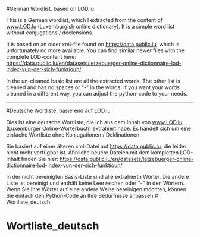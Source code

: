 #German Wordlist, based on LOD.lu

This is a German wordlist, which I extracted from the content of www.LOD.lu (Luxemburgish online dictionary).
It is a simple word list without conjugations / declensions.

It is based on an older xml-file found on https://data.public.lu, which is unfortunately no more available.
You can find similar newer files with the complete LOD-content here:
https://data.public.lu/en/datasets/letzebuerger-online-dictionnaire-lod-index-vun-der-sich-funktioun/

In the un-cleaned basic list are all the extracted words. The other list is cleaned and has no spaces or "-" in the words.
If you want your words cleaned in a different way, you can adjust the python-code to your needs.

-------------------------------

#Deutsche Wortliste, basierend auf LOD.lu

Dies ist eine deutsche Wortliste, die ich aus dem Inhalt von www.LOD.lu (Luxemburger Online-Wörterbuch) extrahiert habe.
Es handelt sich um eine einfache Wortliste ohne Konjugationen / Deklinationen.

Sie basiert auf einer älteren xml-Datei auf https://data.public.lu, die leider nicht mehr verfügbar ist.
Ähnliche neuere Dateien mit dem kompletten LOD-Inhalt finden Sie hier:
https://data.public.lu/en/datasets/letzebuerger-online-dictionnaire-lod-index-vun-der-sich-funktioun/

In der nicht bereinigten Basis-Liste sind alle extrahiertn Wörter. Die andere Liste ist bereinigt und enthält keine Leerzeichen oder "-" in den Wörtern.
Wenn Sie Ihre Wörter auf eine andere Weise bereinigen möchten, können Sie einfach den Python-Code an Ihre Bedürfnisse anpassen.# Wortliste_deutsch
# Wortliste_deutsch

